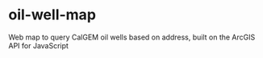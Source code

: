 # oil-well-map
 Web map to query CalGEM oil wells based on address, built on the ArcGIS API for JavaScript
